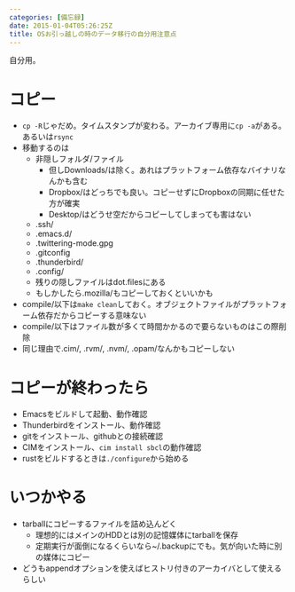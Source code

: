 ```yaml
---
categories: [備忘録]
date: 2015-01-04T05:26:25Z
title: OSお引っ越しの時のデータ移行の自分用注意点
---
```

自分用。

<!--more-->

# コピー

* `cp -R`じゃだめ。タイムスタンプが変わる。アーカイブ専用に`cp -a`がある。あるいは`rsync`
* 移動するのは
  + 非隠しフォルダ/ファイル
      - 但しDownloads/は除く。あれはプラットフォーム依存なバイナリなんかも含む
      - Dropbox/はどっちでも良い。コピーせずにDropboxの同期に任せた方が確実
      - Desktop/はどうせ空だからコピーしてしまっても害はない
  + .ssh/
  + .emacs.d/
  + .twittering-mode.gpg
  + .gitconfig
  + .thunderbird/
  + .config/
  + 残りの隠しファイルはdot.filesにある
  + もしかしたら.mozilla/もコピーしておくといいかも
* compile/以下は`make clean`しておく。オブジェクトファイルがプラットフォーム依存だからコピーする意味ない
* compile/以下はファイル数が多くて時間かかるので要らないものはこの際削除
* 同じ理由で.cim/, .rvm/, .nvm/, .opam/なんかもコピーしない

# コピーが終わったら

* Emacsをビルドして起動、動作確認
* Thunderbirdをインストール、動作確認
* gitをインストール、githubとの接続確認
* CIMをインストール、`cim install sbcl`の動作確認
* rustをビルドするときは`./configure`から始める

# いつかやる

* tarballにコピーするファイルを詰め込んどく
  + 理想的にはメインのHDDとは別の記憶媒体にtarballを保存
  + 定期実行が面倒になるくらいなら~/.backupにでも。気が向いた時に別の媒体にコピー
* どうもappendオプションを使えばヒストリ付きのアーカイバとして使えるらしい
